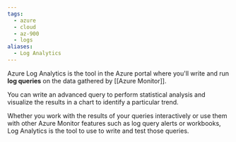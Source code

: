 ```yaml
---
tags:
  - azure
  - cloud
  - az-900
  - logs
aliases:
  - Log Analytics
---
```


Azure Log Analytics is the tool in the Azure portal where you'll write and run **log queries** on the data gathered by [[Azure Monitor]].

You can write an advanced query to perform statistical analysis and visualize the results in a chart to identify a particular trend.

Whether you work with the results of your queries interactively or use them with other Azure Monitor features such as log query alerts or workbooks, Log Analytics is the tool to use to write and test those queries.
